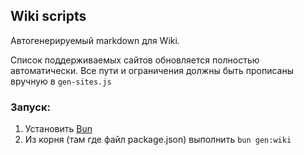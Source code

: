 ## Wiki scripts

Автогенерируемый markdown для Wiki.

Список поддерживаемых сайтов обновляется полностью автоматически. Все пути и ограничения должны быть прописаны вручную в `gen-sites.js`

### Запуск:

1. Установить [Bun](https://bun.sh)
2. Из корня (там где файл package.json) выполнить `bun gen:wiki`
